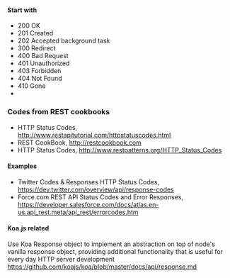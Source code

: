 #### Start with 
 - 200 OK
 - 201 Created
 - 202 Accepted background task
 - 300 Redirect
 - 400 Bad Request
 - 401 Unauthorized
 - 403 Forbidden
 - 404 Not Found
 - 410 Gone
 - 
### Codes from REST cookbooks
 - HTTP Status Codes, http://www.restapitutorial.com/httpstatuscodes.html
 - REST CookBook, http://restcookbook.com
 - HTTP Status Codes, http://www.restpatterns.org/HTTP_Status_Codes

#### Examples
 - Twitter Codes & Responses HTTP Status Codes, https://dev.twitter.com/overview/api/response-codes
 - Force.com REST API Status Codes and Error Responses, https://developer.salesforce.com/docs/atlas.en-us.api_rest.meta/api_rest/errorcodes.htm
 
#### Koa.js related
Use Koa Response object to implement an abstraction on top of node's vanilla response object, providing additional functionality that is useful for every day HTTP server development https://github.com/koajs/koa/blob/master/docs/api/response.md